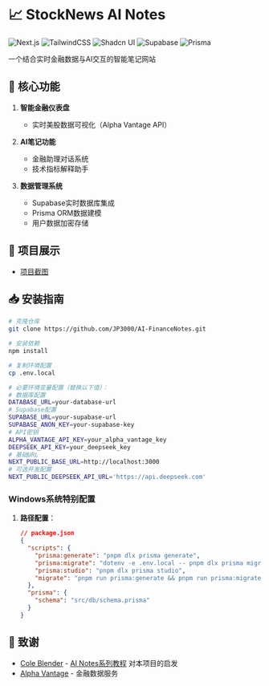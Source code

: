 # 📈 StockNews AI Notes

![Next.js](https://img.shields.io/badge/Next.js-000000?style=for-the-badge&logo=next.js)
![TailwindCSS](https://img.shields.io/badge/Tailwind_CSS-06B6D4?style=for-the-badge&logo=tailwind-css)
![Shadcn UI](https://img.shields.io/badge/Shadcn_UI-000000?style=for-the-badge)
![Supabase](https://img.shields.io/badge/Supabase-3ECF8E?style=for-the-badge&logo=supabase)
![Prisma](https://img.shields.io/badge/Prisma-2D3748?style=for-the-badge&logo=prisma)

一个结合实时金融数据与AI交互的智能笔记网站

## 🚀 核心功能

1. **智能金融仪表盘**

   - 实时美股数据可视化（Alpha Vantage API）

2. **AI笔记功能**

   - 金融助理对话系统
   - 技术指标解释助手

3. **数据管理系统**
   - Supabase实时数据库集成
   - Prisma ORM数据建模
   - 用户数据加密存储

## 📝 项目展示

- [项目截图](public\StockNews.png)

## 📥 安装指南

```bash
# 克隆仓库
git clone https://github.com/JP3000/AI-FinanceNotes.git

# 安装依赖
npm install

# 复制环境配置
cp .env.local

# 必要环境变量配置（替换以下值）：
# 数据库配置
DATABASE_URL=your-database-url
# Supabase配置
SUPABASE_URL=your-supabase-url
SUPABASE_ANON_KEY=your-supabase-key
# API密钥
ALPHA_VANTAGE_API_KEY=your_alpha_vantage_key
DEEPSEEK_API_KEY=your_deepseek_key
# 基础URL
NEXT_PUBLIC_BASE_URL=http://localhost:3000
# 可选开发配置
NEXT_PUBLIC_DEEPSEEK_API_URL='https://api.deepseek.com'

```

### Windows系统特别配置

1. **路径配置**：
   ```json
   // package.json
   {
     "scripts": {
       "prisma:generate": "pnpm dlx prisma generate",
       "prisma:migrate": "dotenv -e .env.local -- pnpm dlx prisma migrate dev",
       "prisma:studio": "pnpm dlx prisma studio",
       "migrate": "pnpm run prisma:generate && pnpm run prisma:migrate"
     },
     "prisma": {
       "schema": "src/db/schema.prisma"
     }
   }
   ```

## 🙏 致谢

- [Cole Blender](https://www.youtube.com/watch?v=6ChzCaljcaI) - [AI Notes系列教程](https://www.youtube.com/watch?v=6ChzCaljcaI) 对本项目的启发
- [Alpha Vantage](https://www.alphavantage.co/) - 金融数据服务
